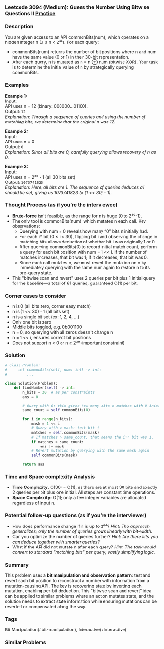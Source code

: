 ### Leetcode 3094 (Medium): Guess the Number Using Bitwise Questions II [Practice](https://leetcode.com/problems/guess-the-number-using-bitwise-questions-ii)

### Description  
You are given access to an API commonBits(num), which operates on a hidden integer n (0 ≤ n < 2³⁰). For each query:
- commonBits(num) returns the number of bit positions where n and num have the same value (0 or 1) in their 30-bit representation.
- After each query, n is mutated as n = n ⊕ num (bitwise XOR).
Your task is to determine the initial value of n by strategically querying commonBits.

### Examples  

**Example 1:**  
Input:  
API uses n = 12 (binary: 000000...01100).  
Output: `12`  
*Explanation: Through a sequence of queries and using the number of matching bits, we determine that the original n was 12.*

**Example 2:**  
Input:  
API uses n = 0  
Output: `0`  
*Explanation: Since all bits are 0, carefully querying allows recovery of n as 0.*

**Example 3:**  
Input:  
API uses n = 2³⁰ - 1 (all 30 bits set)  
Output: `1073741823`  
*Explanation: Here, all bits are 1. The sequence of queries deduces all should be set, giving us 1073741823 (= (1 << 30) - 1).*

### Thought Process (as if you’re the interviewee)  
- **Brute-force** isn’t feasible, as the range for n is huge (0 to 2³⁰-1).
- The only tool is commonBits(num), which mutates n each call. Key observations:
    - Querying with num = 0 reveals how many “0” bits n initially had.
    - For each iᵗʰ bit (0 ≤ i < 30), flipping bit i and observing the change in matching bits allows deduction of whether bit i was originally 1 or 0.
    - After querying commonBits(0) to record initial match count, perform a query for each bit position with num = 1 << i. If the number of matches increases, that bit was 1; if it decreases, that bit was 0.
    - Since each call mutates n, we must revert the mutation on n by immediately querying with the same num again to restore n to its pre-query state.
- This "bitwise scan and revert" uses 2 queries per bit plus 1 initial query for the baseline—a total of 61 queries, guaranteed O(1) per bit.

### Corner cases to consider  
- n is 0 (all bits zero, corner easy match)
- n is (1 << 30) - 1 (all bits set)
- n is a single bit set (ex: 1, 2, 4, …)
- Only one bit is zero
- Middle bits toggled, e.g. 0b001100
- n = 0, so querying with all zeros doesn't change n
- n = 1 << i, ensures correct bit positions
- Does not support n < 0 or n ≥ 2³⁰ (important constraint)

### Solution

```python
# class Problem:
#     def commonBits(self, num: int) -> int:
#         ...

class Solution(Problem):
    def findNumber(self) -> int:
        n_bits = 30  # as per constraints
        ans = 0

        # Query with 0: this gives how many bits n matches with 0 initially
        same_count = self.commonBits(0)

        for i in range(n_bits):
            mask = 1 << i
            # Query with a mask: test bit i
            matches = self.commonBits(mask)
            # If matches > same_count, that means the iᵗʰ bit was 1.
            if matches > same_count:
                ans |= mask
            # Revert mutation by querying with the same mask again
            self.commonBits(mask)

        return ans
```

### Time and Space complexity Analysis  

- **Time Complexity:** O(30) = O(1), as there are at most 30 bits and exactly 2 queries per bit plus one initial. All steps are constant time operations.
- **Space Complexity:** O(1); only a few integer variables are allocated regardless of input n.

### Potential follow-up questions (as if you’re the interviewer)  

- How does performance change if n is up to 2⁶⁴?
  *Hint: The approach generalizes; only the number of queries grows linearly with bit-width.*
- Can you optimize the number of queries further?
  *Hint: Are there bits you can deduce together with smarter queries?*
- What if the API did not mutate n after each query?
  *Hint: The task would convert to standard "matching bits" per query, vastly simplifying logic.*

### Summary
This problem uses a **bit manipulation and observation pattern**: test and revert each bit position to reconstruct a number with information from a mutation-causing API. The key is recovering state by inverting each mutation, enabling per-bit deduction. This "bitwise scan and revert" idea can be applied to similar problems where an action mutates state, and the solution needs to extract state information while ensuring mutations can be reverted or compensated along the way.

### Tags
Bit Manipulation(#bit-manipulation), Interactive(#interactive)

### Similar Problems
